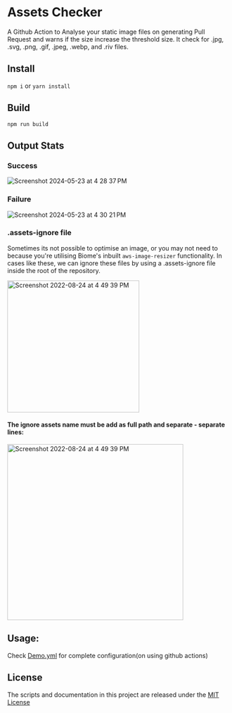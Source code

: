 # Assets Checker
A Github Action to Analyse your static image files on generating Pull Request and warns if the size increase the threshold size. It check for .jpg, .svg, .png, .gif, .jpeg, .webp, and .riv files. 

## Install
```npm i```
or
```yarn install```

## Build
```
npm run build
```


## Output Stats

### Success
![Screenshot 2024-05-23 at 4 28 37 PM](https://github.com/immutable/assets-checker/assets/1452237/5d586d4f-9e49-499b-8459-ebe22863b847)

### Failure
![Screenshot 2024-05-23 at 4 30 21 PM](https://github.com/immutable/assets-checker/assets/1452237/7e39fbe3-af4a-43ff-a16a-e5e0a84321f9)

### .assets-ignore file
Sometimes its not possible to optimise an image, or you may not need to because you're utilising Biome's inbuilt `aws-image-resizer` functionality. In cases like these, we can ignore these files by using a .assets-ignore file inside the root of the repository.

<img width="300" alt="Screenshot 2022-08-24 at 4 49 39 PM" src="https://user-images.githubusercontent.com/61680562/240576818-7326f846-7d78-43e1-8b21-db96b9cb27a0.png">

#### The ignore assets name must be add as full path and separate - separate lines:
<img width="400" alt="Screenshot 2022-08-24 at 4 49 39 PM" src="https://user-images.githubusercontent.com/61680562/240576944-fdba0c9f-f349-4a1b-b9d5-adf569d73601.png">

## Usage:

Check [Demo.yml](./demo.yml) for complete configuration(on using github actions)

## License

The scripts and documentation in this project are released under the [MIT License](./LICENSE)
